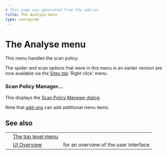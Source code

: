 ```yaml
---
# This page was generated from the add-on.
title: The Analyse menu
type: userguide
---
```


# The Analyse menu

This menu handles the scan policy.


The spider and scan options that were in this menu in an earlier version are now available via the
[Sites tab](/docs/desktop/ui/tabs/sites/) 'Right click' menu.

### Scan Policy Manager...

This displays the [Scan Policy Manager dialog](/docs/desktop/ui/dialogs/scanpolicymgr/).


Note that [add-ons](/docs/desktop/start/features/addons/) can add additional menu items.

## See also

|   |                                                |                                       |
|---|------------------------------------------------|---------------------------------------|
|   | [The top level menu](/docs/desktop/ui/tlmenu/) |                                       |
|   | [UI Overview](/docs/desktop/ui/)               | for an overview of the user interface |
